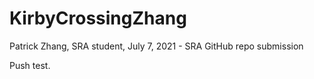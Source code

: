 # KirbyCrossingZhang
Patrick Zhang, SRA student, July 7, 2021 - SRA GitHub repo submission

Push test.
